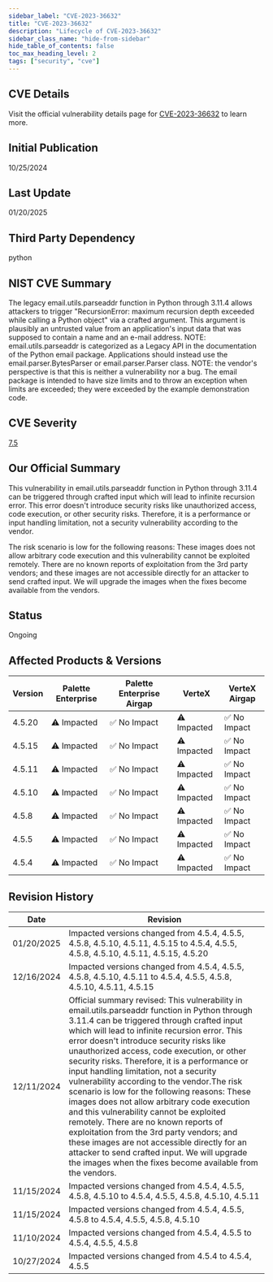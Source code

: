 ```yaml
---
sidebar_label: "CVE-2023-36632"
title: "CVE-2023-36632"
description: "Lifecycle of CVE-2023-36632"
sidebar_class_name: "hide-from-sidebar"
hide_table_of_contents: false
toc_max_heading_level: 2
tags: ["security", "cve"]
---
```


## CVE Details

Visit the official vulnerability details page for [CVE-2023-36632](https://nvd.nist.gov/vuln/detail/cve-2023-36632) to learn more.

## Initial Publication

10/25/2024

## Last Update

01/20/2025

## Third Party Dependency 

python


## NIST CVE Summary

The legacy email.utils.parseaddr function in Python through 3.11.4 allows attackers to trigger "RecursionError: maximum recursion depth exceeded while calling a Python object" via a crafted argument. This argument is plausibly an untrusted value from an application's input data that was supposed to contain a name and an e-mail address. NOTE: email.utils.parseaddr is categorized as a Legacy API in the documentation of the Python email package. Applications should instead use the email.parser.BytesParser or email.parser.Parser class. NOTE: the vendor's perspective is that this is neither a vulnerability nor a bug. The email package is intended to have size limits and to throw an exception when limits are exceeded; they were exceeded by the example demonstration code.

## CVE Severity

[7.5](https://nvd.nist.gov/vuln/detail/cve-2023-36632)

## Our Official Summary

This vulnerability in email.utils.parseaddr function in Python through 3.11.4 can be triggered through crafted input which will lead to infinite recursion error. This error doesn't introduce security 
risks like unauthorized access, code execution, or other security risks. Therefore, it is a performance or input handling limitation, not a security vulnerability according to the vendor.

The risk scenario is low for the following reasons: These images does not allow arbitrary code execution and this vulnerability cannot be exploited remotely. There are no known reports of exploitation 
from the 3rd party vendors; and these images are not accessible directly for an attacker to send crafted input. We will upgrade the images when the fixes become available from the vendors.


## Status

Ongoing

## Affected Products & Versions

| Version | Palette Enterprise | Palette Enterprise Airgap | VerteX | VerteX Airgap |
| - | -------- | -------- | -------- | -------- |
| 4.5.20 | ⚠️ Impacted | ✅ No Impact | ⚠️ Impacted | ✅ No Impact |
| 4.5.15 | ⚠️ Impacted | ✅ No Impact | ⚠️ Impacted | ✅ No Impact |
| 4.5.11 | ⚠️ Impacted | ✅ No Impact | ⚠️ Impacted | ✅ No Impact |
| 4.5.10 | ⚠️ Impacted | ✅ No Impact | ⚠️ Impacted | ✅ No Impact |
| 4.5.8 | ⚠️ Impacted | ✅ No Impact | ⚠️ Impacted | ✅ No Impact |
| 4.5.5 | ⚠️ Impacted | ✅ No Impact | ⚠️ Impacted | ✅ No Impact |
| 4.5.4 | ⚠️ Impacted | ✅ No Impact | ⚠️ Impacted | ✅ No Impact |


## Revision History

| Date | Revision |
| --- | --- |
| 01/20/2025 | Impacted versions changed from 4.5.4, 4.5.5, 4.5.8, 4.5.10, 4.5.11, 4.5.15 to 4.5.4, 4.5.5, 4.5.8, 4.5.10, 4.5.11, 4.5.15, 4.5.20 |
| 12/16/2024 | Impacted versions changed from 4.5.4, 4.5.5, 4.5.8, 4.5.10, 4.5.11 to 4.5.4, 4.5.5, 4.5.8, 4.5.10, 4.5.11, 4.5.15 |
| 12/11/2024 | Official summary revised: This vulnerability in email.utils.parseaddr function in Python through 3.11.4 can be triggered through crafted input which will lead to infinite recursion error. This error doesn't introduce security risks like unauthorized access, code execution, or other security risks. Therefore, it is a performance or input handling limitation, not a security vulnerability according to the vendor.The risk scenario is low for the following reasons: These images does not allow arbitrary code execution and this vulnerability cannot be exploited remotely. There are no known reports of exploitation from the 3rd party vendors; and these images are not accessible directly for an attacker to send crafted input. We will upgrade the images when the fixes become available from the vendors. |
| 11/15/2024 | Impacted versions changed from 4.5.4, 4.5.5, 4.5.8, 4.5.10 to 4.5.4, 4.5.5, 4.5.8, 4.5.10, 4.5.11 |
| 11/15/2024 | Impacted versions changed from 4.5.4, 4.5.5, 4.5.8 to 4.5.4, 4.5.5, 4.5.8, 4.5.10 |
| 11/10/2024 | Impacted versions changed from 4.5.4, 4.5.5 to 4.5.4, 4.5.5, 4.5.8 |
| 10/27/2024 | Impacted versions changed from 4.5.4 to 4.5.4, 4.5.5 |
